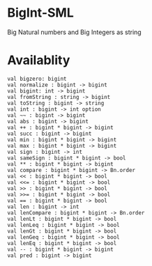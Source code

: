 # BigInt-SML
Big Natural numbers and Big Integers as string

# Availablity

    val bigzero: bigint                         
    val normalize : bigint -> bigint            
    val bigint: int -> bigint                   
    val fromString : string -> bigint      
    val toString : bigint -> string             
    val int : bigint -> int option              
    val ~~ : bigint -> bigint                   
    val abs : bigint -> bigint                  
    val ++ : bigint * bigint -> bigint          
    val succ : bigint -> bigint                 
    val min : bigint * bigint -> bigint         
    val max : bigint * bigint -> bigint         
    val sign : bigint -> int                    
    val sameSign : bigint * bigint -> bool      
    val ** : bigint * bigint -> bigint          
    val compare : bigint * bigint -> Bn.order      
    val << : bigint * bigint -> bool            
    val <<= : bigint * bigint -> bool           
    val >> : bigint * bigint -> bool            
    val >>= : bigint * bigint -> bool           
    val == : bigint * bigint -> bool            
    val len : bigint -> int                     
    val lenCompare : bigint * bigint -> Bn.order    
    val lenLt : bigint * bigint -> bool         
    val lenLeq : bigint * bigint -> bool        
    val lenGt : bigint * bigint -> bool         
    val lenGeq : bigint * bigint -> bool        
    val lenEq : bigint * bigint -> bool         
    val -- : bigint * bigint -> bigint          
    val pred : bigint -> bigint                
